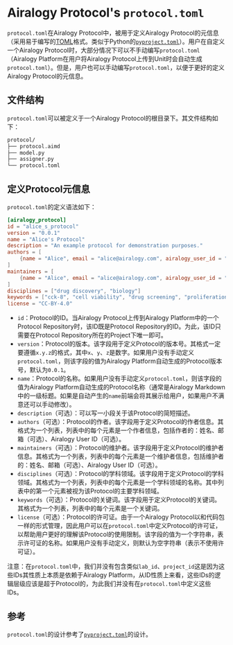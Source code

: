 # Airalogy Protocol's `protocol.toml`

`protocol.toml`在Airalogy Protocol中，被用于定义Airalogy Protocol的元信息（采用易于编写的[TOML](https://toml.io/cn/)格式。类似于Python的[`pyproject.toml`](https://packaging.python.org/en/latest/guides/writing-pyproject-toml/)）。用户在自定义一个Airalogy Protocol时，大部分情况下可以不手动编写`protocol.toml`（Airalogy Platform在用户将Airalogy Protocol上传到Unit时会自动生成`protocol.toml`）。但是，用户也可以手动编写`protocol.toml`，以便于更好的定义Airalogy Protocol的元信息。

## 文件结构

`protocol.toml`可以被定义于一个Airalogy Protocol的根目录下。其文件结构如下：

```txt
protocol/
├── protocol.aimd
├── model.py
├── assigner.py
└── protocol.toml
```

## 定义Protocol元信息

`protocol.toml`的定义语法如下：

```toml
[airalogy_protocol]
id = "alice_s_protocol"
version = "0.0.1"
name = "Alice's Protocol"
description = "An example protocol for demonstration purposes."
authors = [
    {name = "Alice", email = "alice@airalogy.com", airalogy_user_id = "airalogy.id.user.alice"}
]
maintainers = [
    {name = "Alice", email = "alice@airalogy.com", airalogy_user_id = "airalogy.id.user.alice"}
]
disciplines = ["drug discovery", "biology"]
keywords = ["cck-8", "cell viability", "drug screening", "proliferation assay"]
license = "CC-BY-4.0"
```

- `id`：Protocol的ID。当Airalogy Protocol上传到Airalogy Platform中的一个Protocol Repository时，该ID既是Protocol Repository的ID。为此，该ID只需要在Protocol Repository所在的Project下唯一即可。
- `version`：Protocol的版本。该字段用于定义Protocol的版本号。其格式一定要遵循`x.y.z`的格式，其中`x`、`y`、`z`是数字。如果用户没有手动定义`protocol.toml`，则该字段的值为Airalogy Platform自动生成的Protocol版本号，默认为`0.0.1`。
- `name`：Protocol的名称。如果用户没有手动定义`protocol.toml`，则该字段的值为Airalogy Platform自动生成的Protocol名称（通常是Airalogy Markdown中的一级标题。如果是自动产生的`name`前端会将其展示给用户，如果用户不满意还可以手动修改）。
- `description`（可选）：可以写一小段关于该Protocol的简短描述。
- `authors`（可选）：Protocol的作者。该字段用于定义Protocol的作者信息。其格式为一个列表，列表中的每个元素是一个作者信息，包括作者的：姓名、邮箱（可选）、Airalogy User ID（可选）。
- `maintainers`（可选）：Protocol的维护者。该字段用于定义Protocol的维护者信息。其格式为一个列表，列表中的每个元素是一个维护者信息，包括维护者的：姓名、邮箱（可选）、Airalogy User ID（可选）。
- `disciplines`（可选）：Protocol的学科领域。该字段用于定义Protocol的学科领域。其格式为一个列表，列表中的每个元素是一个学科领域的名称。其中列表中的第一个元素被视为该Protocol的主要学科领域。
- `keywords`（可选）：Protocol的关键词。该字段用于定义Protocol的关键词。其格式为一个列表，列表中的每个元素是一个关键词。
- `license`（可选）：Protocol的许可证。由于一个Airalogy Protocol以和代码包一样的形式管理，因此用户可以在`protocol.toml`中定义Protocol的许可证，以帮助用户更好的理解该Protocol的使用限制。该字段的值为一个字符串，表示许可证的名称。如果用户没有手动定义，则默认为空字符串（表示不使用许可证）。

注意：在`protocol.toml`中，我们并没有包含类似`lab_id`、`project_id`这是因为这些IDs其性质上本质是依赖于Airalogy Platform，从ID性质上来看，这些IDs的逻辑层级应该是超于Protocol的，为此我们并没有在`protocol.toml`中定义这些IDs。

## 参考

`protocol.toml`的设计参考了[`pyproject.toml`](https://packaging.python.org/en/latest/guides/writing-pyproject-toml/)的设计。
